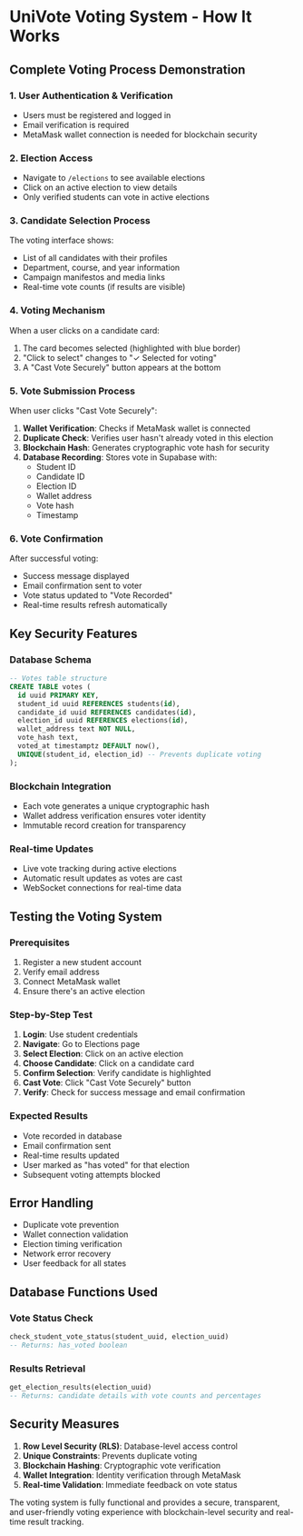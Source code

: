 # UniVote Voting System - How It Works

## Complete Voting Process Demonstration

### 1. User Authentication & Verification
- Users must be registered and logged in
- Email verification is required
- MetaMask wallet connection is needed for blockchain security

### 2. Election Access
- Navigate to `/elections` to see available elections
- Click on an active election to view details
- Only verified students can vote in active elections

### 3. Candidate Selection Process
The voting interface shows:
- List of all candidates with their profiles
- Department, course, and year information
- Campaign manifestos and media links
- Real-time vote counts (if results are visible)

### 4. Voting Mechanism
When a user clicks on a candidate card:
1. The card becomes selected (highlighted with blue border)
2. "Click to select" changes to "✓ Selected for voting"
3. A "Cast Vote Securely" button appears at the bottom

### 5. Vote Submission Process
When user clicks "Cast Vote Securely":
1. **Wallet Verification**: Checks if MetaMask wallet is connected
2. **Duplicate Check**: Verifies user hasn't already voted in this election
3. **Blockchain Hash**: Generates cryptographic vote hash for security
4. **Database Recording**: Stores vote in Supabase with:
   - Student ID
   - Candidate ID
   - Election ID
   - Wallet address
   - Vote hash
   - Timestamp

### 6. Vote Confirmation
After successful voting:
- Success message displayed
- Email confirmation sent to voter
- Vote status updated to "Vote Recorded"
- Real-time results refresh automatically

## Key Security Features

### Database Schema
```sql
-- Votes table structure
CREATE TABLE votes (
  id uuid PRIMARY KEY,
  student_id uuid REFERENCES students(id),
  candidate_id uuid REFERENCES candidates(id), 
  election_id uuid REFERENCES elections(id),
  wallet_address text NOT NULL,
  vote_hash text,
  voted_at timestamptz DEFAULT now(),
  UNIQUE(student_id, election_id) -- Prevents duplicate voting
);
```

### Blockchain Integration
- Each vote generates a unique cryptographic hash
- Wallet address verification ensures voter identity
- Immutable record creation for transparency

### Real-time Updates
- Live vote tracking during active elections
- Automatic result updates as votes are cast
- WebSocket connections for real-time data

## Testing the Voting System

### Prerequisites
1. Register a new student account
2. Verify email address
3. Connect MetaMask wallet
4. Ensure there's an active election

### Step-by-Step Test
1. **Login**: Use student credentials
2. **Navigate**: Go to Elections page
3. **Select Election**: Click on an active election
4. **Choose Candidate**: Click on a candidate card
5. **Confirm Selection**: Verify candidate is highlighted
6. **Cast Vote**: Click "Cast Vote Securely" button
7. **Verify**: Check for success message and email confirmation

### Expected Results
- Vote recorded in database
- Email confirmation sent
- Real-time results updated
- User marked as "has voted" for that election
- Subsequent voting attempts blocked

## Error Handling
- Duplicate vote prevention
- Wallet connection validation
- Election timing verification
- Network error recovery
- User feedback for all states

## Database Functions Used

### Vote Status Check
```sql
check_student_vote_status(student_uuid, election_uuid)
-- Returns: has_voted boolean
```

### Results Retrieval
```sql
get_election_results(election_uuid)
-- Returns: candidate details with vote counts and percentages
```

## Security Measures
1. **Row Level Security (RLS)**: Database-level access control
2. **Unique Constraints**: Prevents duplicate voting
3. **Blockchain Hashing**: Cryptographic vote verification
4. **Wallet Integration**: Identity verification through MetaMask
5. **Real-time Validation**: Immediate feedback on vote status

The voting system is fully functional and provides a secure, transparent, and user-friendly voting experience with blockchain-level security and real-time result tracking.